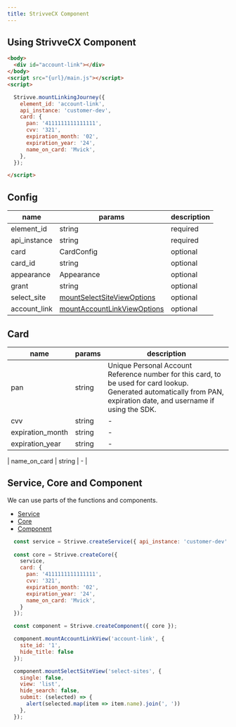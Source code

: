 ```yaml
---
title: StrivveCX Component
---
```


## Using StrivveCX Component

```html
<body>
  <div id="account-link"></div>
</body>
<script src="{url}/main.js"></script>
<script>

  Strivve.mountLinkingJourney({
    element_id: 'account-link',
    api_instance: 'customer-dev',
    card: {
      pan: '4111111111111111',
      cvv: '321',
      expiration_month: '02',
      expiration_year: '24',
      name_on_card: 'Mvick',
    },
  });

</script>
```

## Config

| name | params | description |
|---|---|---|
| element_id | string | required |
| api_instance | string | required |
| card | CardConfig | optional |
| card_id | string | optional |
| appearance | Appearance | optional |
| grant | string | optional |
| select_site | [mountSelectSiteViewOptions](docs/component.md#mountSelectSiteViewcomponent) | optional |
| account_link | [mountAccountLinkViewOptions](docs/component.md#mountAccountLinkViewoptions) | optional |



## Card

| name | params | description |
|---|---|---|
| pan | string | Unique Personal Account Reference number for this card, to be used for card lookup. Generated automatically from PAN, expiration date, and username if using the SDK. |
| cvv | string | - |
| expiration_month | string | - |
| expiration_year | string | - |

| name_on_card | string | - |
## Service, Core and Component
We can use parts of the functions and components.
- [Service](docs/service.md) 
- [Core](docs/core.md) 
- [Component](docs/component.md) 

```js
  const service = Strivve.createService({ api_instance: 'customer-dev' });
  
  const core = Strivve.createCore({
    service,
    card: {
      pan: '4111111111111111',
      cvv: '321',
      expiration_month: '02',
      expiration_year: '24',
      name_on_card: 'Mvick',
    }
  });

  const component = Strivve.createComponent({ core });

  component.mountAccountLinkView('account-link', {
    site_id: '1',
    hide_title: false
  });

  component.mountSelectSiteView('select-sites', {
    single: false,
    view: 'list',
    hide_search: false,
    submit: (selected) => {
      alert(selected.map(item => item.name).join(', '))
    },
  });
```